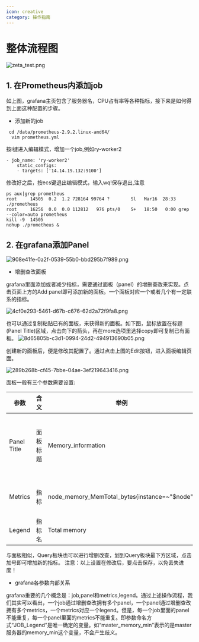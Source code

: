 ```yaml
---
icon: creative
category: 操作指南
---
```


# 整体流程图

![zeta_test.png](http://dgiot-1253666439.cos.ap-shanghai-fsi.myqcloud.com/product/dgtest/zeta_test.png)

## 1. 在Prometheus内添加job

  如上图，grafana主页包含了服务器名，CPU占有率等各种指标，接下来是如何得到上面这种配置的步骤。
  +  添加新的job
  ```
   cd /data/prometheus-2.9.2.linux-amd64/
    vim prometheus.yml
  ```
  按i键进入编辑模式，增加一个job,例如ry-worker2
  
  ```
  - job_name: 'ry-worker2'
      static_configs:
      - targets: ['14.14.19.132:9100']
  ```
  修改好之后，按ecs键退出编辑模式，输入wq!保存退出,注意
  
  ```
  ps aux|grep prometheus
  root     14505  0.2  1.2 728164 99764 ?        Sl   Mar16  28:33 ./prometheus
  root     16256  0.0  0.0 112812   976 pts/0    S+   18:50   0:00 grep --color=auto prometheus
  kill -9  14505
  nohup ./prometheus &
  ```  


## 2. 在grafana添加Panel

![908e41fe-0a2f-0539-55b0-bbd295b7f989.png](http://dgiot-1253666439.cos.ap-shanghai-fsi.myqcloud.com/product/dgtest/908e41fe-0a2f-0539-55b0-bbd295b7f989.png)
  
  +  增删查改面板

   grafana里面添加或者减少指标，需要通过面板（panel）的增删查改来实现。点击页面上方的Add panel即可添加新的面板。一个面板对应一个或者几个有一定联系的指标。
   
   ![4cf0e293-5461-d67b-c676-62d2a72f9fa8.png](http://dgiot-1253666439.cos.ap-shanghai-fsi.myqcloud.com/product/dgtest/4cf0e293-5461-d67b-c676-62d2a72f9fa8.png)
   
   也可以通过复制粘贴已有的面板，来获得新的面板。如下图，鼠标放置在标题(Panel Title)区域，点击向下的箭头，再在more选项里选择copy即可复制已有面板。
   ![8d65805b-c3d1-0994-24d2-494913690b05.png](http://dgiot-1253666439.cos.ap-shanghai-fsi.myqcloud.com/product/dgtest/8d65805b-c3d1-0994-24d2-494913690b05.png)
   
   创建新的面板后，便是修改其配置了。通过点击上图的Edit按钮，进入面板编辑页面。
   
   ![289b268b-cf45-7bbe-04ae-3ef219643416.png](http://dgiot-1253666439.cos.ap-shanghai-fsi.myqcloud.com/product/dgtest/289b268b-cf45-7bbe-04ae-3ef219643416.png)
   
   面板一般有三个参数需要设置:

   | 参数 | 含义 | 举例 |备注|
   | ------------ | ------------ |------------ |------------ |
   |Panel Title|面板标题|Memory_information|英语，单词间用下划线连接|
   |Metrics|指标|node_memory_MemTotal_bytes{instance=~"$node"}|查询与计算公式|
   |Legend|指标名|Total memory|
   与面板相似，Query板块也可以进行增删改查，划到Query板块最下方区域，点击加号即可增加新的指标。
   注意：以上设置在修改后，要点击保存，以免丢失进度！
   
  + grafana各参数内部关系 
 
   grafana重要的几个概念是：job,panel和metrics,legend。通过上述操作流程，我们其实可以看出，一个job通过增删查改拥有多个panel，一个panel通过增删查改拥有多个metrics，一个metrics对应一个legend。但是，每一个job里面的panel不能重复，每一个panel里面的metrics不能重复。即参数命名方式“JOB_Legend”是唯一确定的变量。如“master_memory_min”表示的是master服务器的memory_min这个变量，不会产生歧义。
